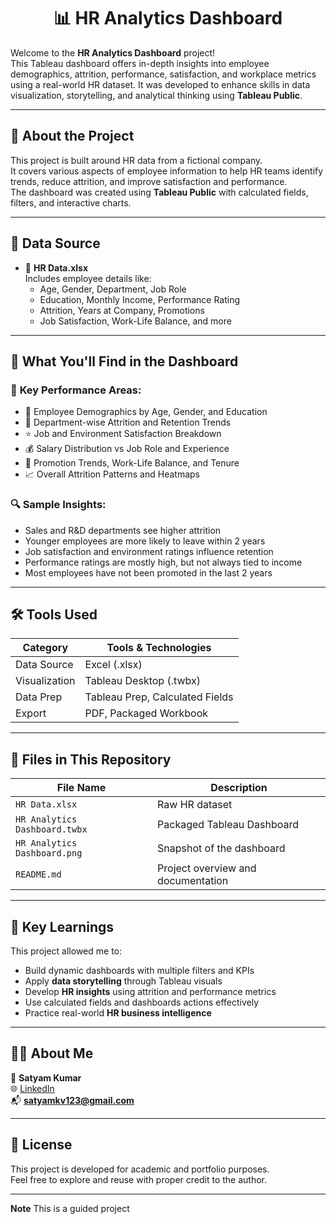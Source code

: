 <h1 align="center">📊 HR Analytics Dashboard </h1>

Welcome to the **HR Analytics Dashboard** project!  
This Tableau dashboard offers in-depth insights into employee demographics, attrition, performance, satisfaction, and workplace metrics using a real-world HR dataset. It was developed to enhance skills in data visualization, storytelling, and analytical thinking using **Tableau Public**.

---

## 📘 About the Project

This project is built around HR data from a fictional company.  
It covers various aspects of employee information to help HR teams identify trends, reduce attrition, and improve satisfaction and performance.  
The dashboard was created using **Tableau Public** with calculated fields, filters, and interactive charts.

---

## 📂 Data Source

- 📄 **HR Data.xlsx**  
  Includes employee details like:
  - Age, Gender, Department, Job Role
  - Education, Monthly Income, Performance Rating
  - Attrition, Years at Company, Promotions
  - Job Satisfaction, Work-Life Balance, and more

---

## 📌 What You'll Find in the Dashboard

### 🎯 **Key Performance Areas:**
- 👥 Employee Demographics by Age, Gender, and Education
- 💼 Department-wise Attrition and Retention Trends
- ⭐ Job and Environment Satisfaction Breakdown
- 💰 Salary Distribution vs Job Role and Experience
- 🔄 Promotion Trends, Work-Life Balance, and Tenure
- 📈 Overall Attrition Patterns and Heatmaps

### 🔍 **Sample Insights:**
- Sales and R&D departments see higher attrition
- Younger employees are more likely to leave within 2 years
- Job satisfaction and environment ratings influence retention
- Performance ratings are mostly high, but not always tied to income
- Most employees have not been promoted in the last 2 years

---

## 🛠 Tools Used

| Category         | Tools & Technologies     |
|------------------|--------------------------|
| Data Source      | Excel (.xlsx)            |
| Visualization    | Tableau Desktop (.twbx)  |
| Data Prep        | Tableau Prep, Calculated Fields |
| Export           | PDF, Packaged Workbook   |

---

## 🧰 Files in This Repository

| File Name                    | Description                             |
|------------------------------|-----------------------------------------|
| `HR Data.xlsx`               | Raw HR dataset                          |
| `HR Analytics Dashboard.twbx`| Packaged Tableau Dashboard              |
| `HR Analytics Dashboard.png` | Snapshot of the dashboard           |
| `README.md`                  | Project overview and documentation      |

---

## 🧠 Key Learnings

This project allowed me to:
- Build dynamic dashboards with multiple filters and KPIs
- Apply **data storytelling** through Tableau visuals
- Develop **HR insights** using attrition and performance metrics
- Use calculated fields and dashboards actions effectively
- Practice real-world **HR business intelligence**

---

## 🙋‍♀️ About Me

👤 **Satyam Kumar**  
🌐 [LinkedIn](https://www.linkedin.com/in/satyam-kumar-5a229222b)  
📬 **satyamkv123@gmail.com**

---

## 📃 License

This project is developed for academic and portfolio purposes.  
Feel free to explore and reuse with proper credit to the author.

---

**Note**
This is a guided project
